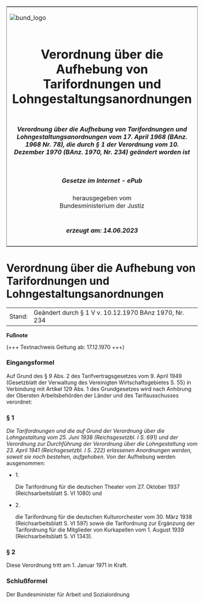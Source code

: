 <span id="DECKBLATT.html"></span>

<table border="0" frame="border" width="100%">

<tr valign="top">

<td align="left">

![bund\_logo](BfJ_2021_Web_de_de.gif)

</td>

<td align="right">

 

</td>

</tr>

<tr align="center" valign="middle">

<td colspan="2">

# Verordnung über die Aufhebung von Tarifordnungen und Lohngestaltungsanordnungen

</td>

</tr>

<tr align="center" valign="middle">

<td colspan="2">

##### Verordnung über die Aufhebung von Tarifordnungen und Lohngestaltungsanordnungen vom 17. April 1968 (BAnz. 1968 Nr. 78), die durch § 1 der Verordnung vom 10. Dezember 1970 (BAnz. 1970, Nr. 234) geändert worden ist

</td>

</tr>

<tr align="center" valign="middle">

<td colspan="2">

  
  

##### Gesetze im Internet - ePub  
  
herausgegeben vom  
Bundesministerium der Justiz

</td>

</tr>

<tr align="center" valign="bottom">

<td colspan="2">

  
  

##### erzeugt am: 14.06.2023

</td>

</tr>

</table>

<span id="BJNR507800968.html"></span>

# Verordnung über die Aufhebung von Tarifordnungen und Lohngestaltungsanordnungen

<div>

<div class="jnhtml">

|        |                                                       |
| ------ | ----------------------------------------------------- |
| Stand: | Geändert durch § 1 V v. 10.12.1970 BAnz 1970, Nr. 234 |

</div>

</div>

<div>

  
**Fußnote**

<div class="jnhtml">

<div>

<div class="jurAbsatz">

(+++ Textnachweis Geltung ab: 17.12.1970 +++)

</div>

</div>

</div>

</div>

<span id="BJNR507800968BJNE000100314.html"></span>

### Eingangsformel  

<div>

<div class="jnhtml">

<div>

<div class="jurAbsatz">

Auf Grund des § 9 Abs. 2 des Tarifvertragsgesetzes vom 9. April 1949
(Gesetzblatt der Verwaltung des Vereinigten Wirtschaftsgebietes S. 55)
in Verbindung mit Artikel 129 Abs. 1 des Grundgesetzes wird nach
Anhörung der Obersten Arbeitsbehörden der Länder und des
Tarifausschusses verordnet:

</div>

</div>

</div>

</div>

<span id="BJNR507800968BJNE000200314.html"></span>

### § 1  

<div>

<div class="jnhtml">

<div>

<div class="jurAbsatz">

<span style="font-style:italic;">Die Tarifordnungen und die auf Grund
der Verordnung über die Lohngestaltung vom 25. Juni 1938
(Reichsgesetzbl. I S. 691) und der Verordnung zur Durchführung der
Verordnung über die Lohngestaltung vom 23. April 1941 (Reichsgesetzbl. I
S. 222) erlassenen Anordnungen werden, soweit sie noch bestehen,
aufgehoben.</span> Von der Aufhebung werden ausgenommen:

  - 1\.
    
    <div style="">
    
    Die Tarifordnung für die deutschen Theater vom 27. Oktober 1937
    (Reichsarbeitsblatt S. VI 1080) und
    
    </div>

  - 2\.
    
    <div style="">
    
    die Tarifordnung für die deutschen Kulturorchester vom 30. März 1938
    (Reichsarbeitsblatt S. VI 597) sowie die Tarifordnung zur Ergänzung
    der Tarifordnung für die Mitglieder von Kurkapellen vom 1. August
    1939 (Reichsarbeitsblatt S. VI 1343).
    
    </div>

</div>

</div>

</div>

</div>

<span id="BJNR507800968BJNE000300314.html"></span>

### § 2  

<div>

<div class="jnhtml">

<div>

<div class="jurAbsatz">

Diese Verordnung tritt am 1. Januar 1971 in Kraft.

</div>

</div>

</div>

</div>

<span id="BJNR507800968BJNE000400314.html"></span>

### Schlußformel  

<div>

<div class="jnhtml">

<div>

<div class="jurAbsatz">

Der Bundesminister für Arbeit und Sozialordnung

</div>

</div>

</div>

</div>
